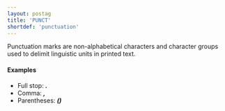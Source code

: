```yaml
---
layout: postag
title: 'PUNCT'
shortdef: 'punctuation'
---
```


Punctuation marks are non-alphabetical characters and character groups
used to delimit linguistic units in printed text.

#### Examples

* Full stop: _<b>.</b>_
* Comma: _<b>,</b>_
* Parentheses: _<b>()</b>_
<!-- Interlanguage links updated St lis 3 20:58:14 CET 2021 -->

